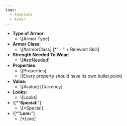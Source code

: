 ```yaml
---
tags:
  - Template
  - Armor
---
```

- __Type of Armor__:
	* \\\[Armor Type]
- __Armor Class__:
	* \\\[#armorClass] \[\*"+ " + Relevant Skill]
- __Strength Needed To Wear__:
	* \\\[#strNeeded]
- __Properties__:
	* \\\[Properties]
	* |(Every property should have its own bullet point)
- **Value:**
	- \\\[#value] \[Currency]
- **Looks:**
	- \\\[Looks]
- \\\[\*"**Special:**"]
	- \\\[\*Special]
- \\\[\*"**Lore:**"]
	- *\[\*Lore]*


